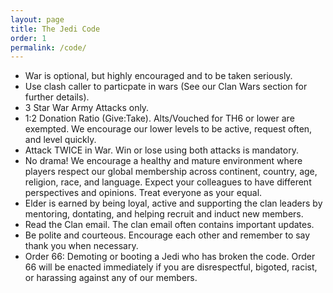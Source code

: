 ```yaml
---
layout: page
title: The Jedi Code
order: 1
permalink: /code/
---
```

* War is optional, but highly encouraged and to be taken seriously. 
* Use clash caller to particpate in wars (See our Clan Wars section for further details). 
* 3 Star War Army Attacks only.
* 1:2 Donation Ratio (Give:Take). Alts/Vouched for TH6 or lower are exempted. 
  We encourage our lower levels to be active, request often, and level quickly.
* Attack TWICE in War. Win or lose using both attacks is mandatory.  
* No drama! We encourage a healthy and mature environment where players respect 
  our global membership across continent, country, age, religion, race, and language. 
  Expect your colleagues to have different perspectives and opinions. Treat everyone as your equal.  
* Elder is earned by being loyal, active and supporting the clan leaders by mentoring, dontating, and helping recruit and induct new members.
* Read the Clan email. The clan email often contains important updates. 
* Be polite and courteous. Encourage each other and remember to say thank you when necessary.
* Order 66: Demoting or booting a Jedi who has broken the code. Order 66 will be enacted immediately
  if you are disrespectful, bigoted, racist, or harassing against any of our members.  
